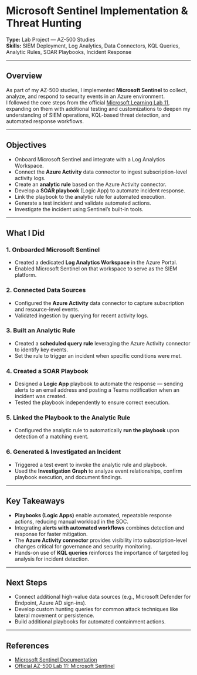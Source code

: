 # Microsoft Sentinel Implementation & Threat Hunting

**Type:** Lab Project — AZ-500 Studies  
**Skills:** SIEM Deployment, Log Analytics, Data Connectors, KQL Queries, Analytic Rules, SOAR Playbooks, Incident Response  

---

## Overview
As part of my AZ-500 studies, I implemented **Microsoft Sentinel** to collect, analyze, and respond to security events in an Azure environment.  
I followed the core steps from the official [Microsoft Learning Lab 11](https://github.com/MicrosoftLearning/AZ500-AzureSecurityTechnologies/blob/master/Instructions/Labs/LAB_11_Microsoft%20Sentinel.md), expanding on them with additional testing and customizations to deepen my understanding of SIEM operations, KQL-based threat detection, and automated response workflows.

---

## Objectives
- Onboard Microsoft Sentinel and integrate with a Log Analytics Workspace.  
- Connect the **Azure Activity** data connector to ingest subscription-level activity logs.  
- Create an **analytic rule** based on the Azure Activity connector.  
- Develop a **SOAR playbook** (Logic App) to automate incident response.  
- Link the playbook to the analytic rule for automated execution.  
- Generate a test incident and validate automated actions.  
- Investigate the incident using Sentinel’s built-in tools.  

---

## What I Did

### 1. Onboarded Microsoft Sentinel
- Created a dedicated **Log Analytics Workspace** in the Azure Portal.  
- Enabled Microsoft Sentinel on that workspace to serve as the SIEM platform.

### 2. Connected Data Sources
- Configured the **Azure Activity** data connector to capture subscription and resource-level events.  
- Validated ingestion by querying for recent activity logs.

### 3. Built an Analytic Rule
- Created a **scheduled query rule** leveraging the Azure Activity connector to identify key events.  
- Set the rule to trigger an incident when specific conditions were met.

### 4. Created a SOAR Playbook
- Designed a **Logic App** playbook to automate the response — sending alerts to an email address and posting a Teams notification when an incident was created.  
- Tested the playbook independently to ensure correct execution.

### 5. Linked the Playbook to the Analytic Rule
- Configured the analytic rule to automatically **run the playbook** upon detection of a matching event.

### 6. Generated & Investigated an Incident
- Triggered a test event to invoke the analytic rule and playbook.  
- Used the **Investigation Graph** to analyze event relationships, confirm playbook execution, and document findings.

---

## Key Takeaways
- **Playbooks (Logic Apps)** enable automated, repeatable response actions, reducing manual workload in the SOC.  
- Integrating **alerts with automated workflows** combines detection and response for faster mitigation.  
- The **Azure Activity connector** provides visibility into subscription-level changes critical for governance and security monitoring.  
- Hands-on use of **KQL queries** reinforces the importance of targeted log analysis for incident detection.  

---

## Next Steps
- Connect additional high-value data sources (e.g., Microsoft Defender for Endpoint, Azure AD sign-ins).  
- Develop custom hunting queries for common attack techniques like lateral movement or persistence.  
- Build additional playbooks for automated containment actions.  

---

## References
- [Microsoft Sentinel Documentation](https://learn.microsoft.com/azure/sentinel/)  
- [Official AZ-500 Lab 11: Microsoft Sentinel](https://github.com/MicrosoftLearning/AZ500-AzureSecurityTechnologies/blob/master/Instructions/Labs/LAB_11_Microsoft%20Sentinel.md)  
